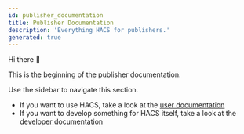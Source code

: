 ```yaml
---
id: publisher_documentation
title: Publisher Documentation
description: 'Everything HACS for publishers.'
generated: true
---
```

Hi there :wave:

This is the beginning of the publisher documentation.

Use the sidebar to navigate this section.

- If you want to use HACS, take a look at the [user documentation](/docs/use/index.md)
- If you want to develop something for HACS itself, take a look at the [developer documentation](/docs/contribute/index.md)

